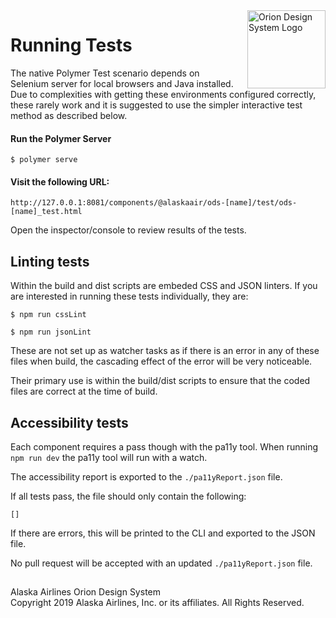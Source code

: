 <img src="https://resource.alaskaair.net/-/media/2C1969F8FB244C919205CD48429C13AC" alt="Orion Design System Logo" title="Be the change you want to see" width="125" align="right" style="padding-left: 10px" /> 

# Running Tests

The native Polymer Test scenario depends on Selenium server for local browsers and Java installed. Due to complexities with getting these environments configured correctly, these rarely work and it is suggested to use the simpler interactive test method as described below.

#### Run the Polymer Server

```
$ polymer serve
```

#### Visit the following URL:

```
http://127.0.0.1:8081/components/@alaskaair/ods-[name]/test/ods-[name]_test.html
```

Open the inspector/console to review results of the tests.


## Linting tests

Within the build and dist scripts are embeded CSS and JSON linters. If you are interested in running these tests individually, they are:

```
$ npm run cssLint

$ npm run jsonLint
```

These are not set up as watcher tasks as if there is an error in any of these files when build, the cascading effect of the error will be very noticeable. 

Their primary use is within the build/dist scripts to ensure that the coded files are correct at the time of build.

## Accessibility tests

Each component requires a pass though with the pa11y tool. When running `npm run dev` the pa11y tool will run with a watch. 

The accessibility report is exported to the `./pa11yReport.json` file. 

If all tests pass, the file should only contain the following:

```
[]
```

If there are errors, this will be printed to the CLI and exported to the JSON file. 

No pull request will be accepted with an updated `./pa11yReport.json` file. 

## 

Alaska Airlines Orion Design System<br>
Copyright 2019 Alaska Airlines, Inc. or its affiliates. All Rights Reserved.
